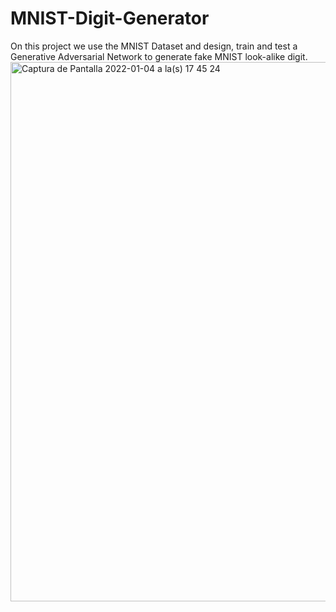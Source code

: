 # MNIST-Digit-Generator
On this project we use the MNIST Dataset and design, train and test a Generative Adversarial Network to generate fake MNIST look-alike digit.
<img width="863" alt="Captura de Pantalla 2022-01-04 a la(s) 17 45 24" src="https://user-images.githubusercontent.com/80273045/148138987-e15f7879-fc20-4921-b740-cbcf5076ed4c.png">
